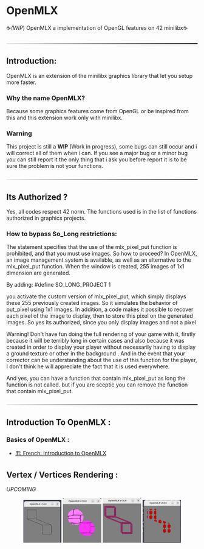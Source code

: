 # OpenMLX
☕*(WIP*) OpenMLX a implementation of OpenGL features on 42 minilibx☕

![-----------------------------------------------------](https://raw.githubusercontent.com/NyTekCFW/NyTekCFW/master/assets/line.png)

## Introduction:

OpenMLX is an extension of the minilibx graphics library that let you setup  more faster.

### Why the name OpenMLX?
Because some graphics features come from OpenGL or be inspired from this and this extension work only with minilibx.

### Warning
This project is still a **WIP** (Work in progress), some bugs can still occur and i will correct all of them when i can.
If you see a major bug or a minor bug you can still report it the only thing that i ask you before report it is to be sure the problem is not your functions.

![-----------------------------------------------------](https://raw.githubusercontent.com/NyTekCFW/NyTekCFW/master/assets/line.png)

## Its Authorized ?

Yes, all codes respect 42 norm.
The functions used is in the list of functions authorized in graphics projects.

### How to bypass So_Long restrictions:
The statement specifies that the use of the mlx_pixel_put function is prohibited, and that you must use images.
So how to proceed?
In OpenMLX, an image management system is available, as well as an alternative to the mlx_pixel_put function. When the window is created, 255 images of 1x1 dimension are generated.

By adding:
#define SO_LONG_PROJECT 1

you activate the custom version of mlx_pixel_put, which simply displays these 255 previously created images.
So it simulates the behavior of put_pixel using 1x1 images. In addition, a code makes it possible to recover each pixel of the image to display, then to store this pixel on the generated images. So yes its authorized, since you only display images and not a pixel

Warning! Don't have fun doing the full rendering of your game with it, firstly because it will be terribly long in certain cases and also because it was created in order to display your player without necessarily having to display a ground texture or other in the background . And in the event that your corrector can be understanding about the use of this function for the player, I don't think he will appreciate the fact that it is used everywhere.

And yes, you can have a function that contain mlx_pixel_put as long the function is not called.
but if you are sceptic you can remove the function that contain mlx_pixel_put.


![-----------------------------------------------------](https://raw.githubusercontent.com/NyTekCFW/NyTekCFW/master/assets/line.png)

## Introduction To OpenMLX :

### Basics of OpenMLX :
- [🏗️ French: Introduction to OpenMLX](https://github.com/NyTekCFW/OpenMLX/blob/main/assets/document/fr_openmlx_introduction.pdf)
  
## Vertex / Vertices Rendering :
*UPCOMING*

<div align="center">
<img src="https://raw.githubusercontent.com/NyTekCFW/OpenMLX/master/assets/images/FDF%20mode.png" alt="fdf" width="20%">
<img src="https://raw.githubusercontent.com/NyTekCFW/OpenMLX/master/assets/images/ML_PRIM_POLYGON.png" alt="polygon" width="20%">
<img src="https://raw.githubusercontent.com/NyTekCFW/OpenMLX/master/assets/images/ML_PRIM_QUAD_STRIP.png" alt="quadstrip" width="20%">
<img src="https://raw.githubusercontent.com/NyTekCFW/OpenMLX/master/assets/images/filled.png" alt="filled" width="20%">
</div>



